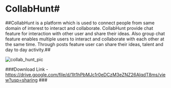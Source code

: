 # CollabHunt#

##CollabHunt is a platform which is used to connect people from same domain of interest to interact and collaborate. CollabHunt provide chat feature for interaction with other user and share their ideas. Also group chat feature enables multiple users to interact and collaborate with each other at the same time. Through posts feature user can share their ideas, talent and day to day activity.##

![collab_hunt_pic](https://user-images.githubusercontent.com/57181495/226117152-4f1ed5b1-3737-49c8-ac3f-160c3ff68e1b.png)

###Download Link - https://drive.google.com/file/d/1It1hPbMJc1r0eDCzM3eZNZ26AlqdT8ms/view?usp=sharing ###
